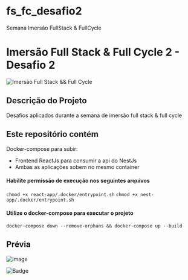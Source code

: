 # fs_fc_desafio2
Semana Imersão FullStack &amp; FullCycle
# Imersão Full Stack & Full Cycle 2 - Desafio 2

![Imersão Full Stack && Full Cycle](https://events-fullcycle.s3.amazonaws.com/events-fullcycle/static/site/img/grupo_4417.png)

## Descrição do Projeto
<p>Desafios aplicados durante a semana de imersão full stack & full cycle</p>

## Este repositório contém

Docker-compose para subir:

- Frontend ReactJs para consumir a api do NestJs
- Ambas as aplicações sobem no mesmo container

#### Habilite permissão de execução nos seguintes arquivos

`chmod +x react-app/.docker/entrypoint.sh`
`chmod +x nest-app/.docker/entrypoint.sh`

#### Utilize o docker-compose para executar o projeto

`docker-compose down --remove-orphans && docker-compose up --build`

## Prévia

![image](https://user-images.githubusercontent.com/37712396/114456003-bfd7b180-9bb2-11eb-96e5-6c47143b0395.PNG)


![Badge](https://img.shields.io/static/v1?label=React&message=MIT&color=blue&style=for-the-badge&logo=ghost)
